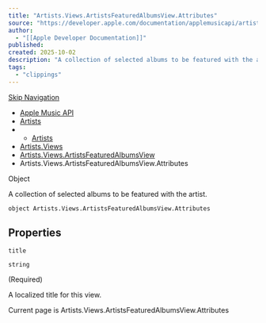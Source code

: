 ```yaml
---
title: "Artists.Views.ArtistsFeaturedAlbumsView.Attributes"
source: "https://developer.apple.com/documentation/applemusicapi/artists/views-data.dictionary/artistsfeaturedalbumsview/attributes-data.dictionary"
author:
  - "[[Apple Developer Documentation]]"
published:
created: 2025-10-02
description: "A collection of selected albums to be featured with the artist."
tags:
  - "clippings"
---
```

[Skip Navigation](https://developer.apple.com/documentation/applemusicapi/artists/views-data.dictionary/artistsfeaturedalbumsview/#app-main)

- [Apple Music API](https://developer.apple.com/documentation/applemusicapi)
- [Artists](https://developer.apple.com/documentation/applemusicapi/artists)
- - [Artists](https://developer.apple.com/documentation/applemusicapi/artists)
- [Artists.Views](https://developer.apple.com/documentation/applemusicapi/artists/views-data.dictionary)
- [Artists.Views.ArtistsFeaturedAlbumsView](https://developer.apple.com/documentation/applemusicapi/artists/views-data.dictionary/artistsfeaturedalbumsview)
- Artists.Views.ArtistsFeaturedAlbumsView.Attributes

Object

A collection of selected albums to be featured with the artist.

```
object Artists.Views.ArtistsFeaturedAlbumsView.Attributes
```

## Properties

`title`

`string`

(Required)

A localized title for this view.

Current page is Artists.Views.ArtistsFeaturedAlbumsView.Attributes